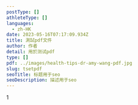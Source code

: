 ```yaml
---
postType: []
athleteType: []
languages:
  - zh-HK
date: 2023-05-16T07:17:09.934Z
title: 測試pdf文件
author: 作者
detail: 用於测试pdf
type: []
pdf: ../images/health-tips-dr-amy-wang-pdf.jpg
slug: tsetpdf
seoTitle: 标题用于seo
seoDescription: 描述用于seo
---
```

1